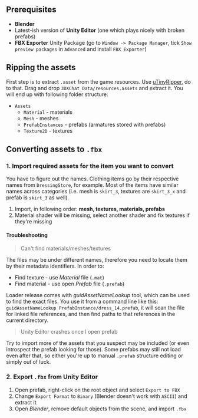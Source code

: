 ﻿## Prerequisites
* **Blender**
* Latest-ish version of **Unity Editor** (one which plays nicely with broken prefabs)
* **FBX Exporter** Unity Package (go to `Window -> Package Manager`, tick `Show preview packages` in `Advanced` and install `FBX Exporter`)

## Ripping the assets
First step is to extract `.asset` from the game resources. Use [uTinyRipper](https://github.com/mafaca/UtinyRipper),
do to that. Drag and drop `3DXChat_Data/resources.assets` and extract it. You will end up with following folder structure:
* `Assets`
    * `Material` - materials
    * `Mesh` - meshes
    * `PrefabInstances` - prefabs (armatures stored with prefabs)
    * `Texture2D` - textures
    
## Converting assets to `.fbx`
### 1. Import required assets for the item you want to convert
You have to figure out the names. Clothing items go by their respective names from `DressingStore`, for example.
Most of the items have similar names across categories (i.e. mesh is `skirt_3`, textures are `skirt_3_x` and prefab is `skirt_3` as well).

1. Import, in following order: **mesh, textures, materials, prefabs**
1. Material shader will be missing, select another shader and fix textures if they're missing

#### Troubleshooting
> Can't find materials/meshes/textures

The files may be under different names, therefore you need to locate them by their metadata identifiers.
In order to:
* Find texture - use *Material* file (`.mat`)
* Find material - use open *Prefab* file (`.prefab`)

Loader release comes with *guidAssetNameLookup* tool, which can be used to find the exact files. You use it from a command 
line like this: `guidAssetNameLookup PrefabInstance/dress_14.prefab`, it will scan the file for linked file references,
and then find paths to that references in the current directory.

> Unity Editor crashes once I open prefab

Try to import more of the assets that you suspect may be included (or even introspect the prefab looking for those). 
Some prefabs may still not load even after that, so either you're up to manual `.prefab` structure editing or simply out of luck.

### 2. Export `.fbx` from Unity Editor
1. Open prefab, right-click on the root object and select `Export to FBX`
1. Change `Export Format` to `Binary` (Blender doesn't work with `ASCII`) and extract it
1. Open *Blender*, remove default objects from the scene, and import `.fbx`
